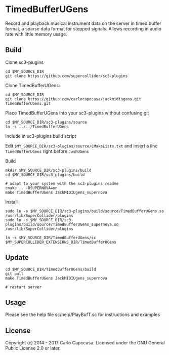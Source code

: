 
TimedBufferUGens
=============

Record and playback musical instrument data on the server in timed buffer format, a sparse data format for stepped signals. Allows recording in audio rate with little memory usage.

Build
-----

Clone sc3-plugins 

    cd $MY_SOURCE_DIR
    git clone https://github.com/supercollider/sc3-plugins

Clone TimedBufferUGens:

    cd $MY_SOURCE_DIR
    git clone https://github.com/carlocapocasa/jackmidiugens.git TimedBufferUGens.git

Place TimedBufferUGens into your sc3-plugins without confusing git

    cd $MY_SOURCE_DIR/sc3-plugins/source
    ln -s ../../TimedBufferUGens

Include in sc3-plugins build script

Edit `$MY_SOURCE_DIR/sc3-plugins/source/CMakeLists.txt` and insert a line `TimedBufferUGens` right before `JoshUGens`

Build

    mkdir $MY_SOURCE_DIR/sc3-plugins/build
    cd $MY_SOURCE_DIR/sc3-plugins/build
    
    # adapt to your system with the sc3-plugins readme
    cmake .. -DSUPERNOVA=on 
    make TimedBufferUGens JackMIDIUgens_supernova

Install

    sudo ln -s $MY_SOURCE_DIR/sc3-plugins/build/source/TimedBufferUGens.so /usr/lib/SuperCollider/plugins
    sudo ln -s $MY_SOURCE_DIR/sc3-plugins/build/source/TimedBufferUGens_supernova.so /usr/lib/SuperCollider/plugins 

    ln -s $MY_SOURCE_DIR/TimedBufferUGens/sc $MY_SUPERCOLLIDER_EXTENSIONS_DIR/TimedBufferUGens

Update
------

    cd $MY_SOURCE_DIR/TimedBufferUGens/build
    git pull
    make TimedBufferUGens JackMIDIUgens_supernova

    # restart server

Usage
-----

Please see the help file sc/help/PlayBufT.sc for instructions and examples

License
-------
Copyright (c) 2014 - 2017 Carlo Capocasa. Licensed under the GNU General Public License 2.0 or later.

